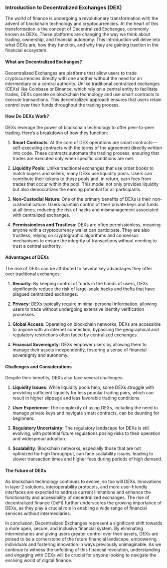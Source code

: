 ### Introduction to Decentralized Exchanges (DEX)

The world of finance is undergoing a revolutionary transformation with the advent of blockchain technology and cryptocurrencies. At the heart of this transformation is the concept of Decentralized Exchanges, commonly known as DEXs. These platforms are changing the way we think about trading, ownership, and financial autonomy. This introduction will delve into what DEXs are, how they function, and why they are gaining traction in the financial ecosystem.

#### What are Decentralized Exchanges?

Decentralized Exchanges are platforms that allow users to trade cryptocurrencies directly with one another without the need for an intermediary or a central authority. Unlike traditional centralized exchanges (CEXs) like Coinbase or Binance, which rely on a central entity to facilitate trades, DEXs operate on blockchain technology and use smart contracts to execute transactions. This decentralized approach ensures that users retain control over their funds throughout the trading process.

#### How Do DEXs Work?

DEXs leverage the power of blockchain technology to offer peer-to-peer trading. Here’s a breakdown of how they function:

1. **Smart Contracts**: At the core of DEX operations are smart contracts—self-executing contracts with the terms of the agreement directly written into code. These contracts automate the trading process, ensuring that trades are executed only when specific conditions are met.

2. **Liquidity Pools**: Unlike traditional exchanges that use order books to match buyers and sellers, many DEXs use liquidity pools. Users can contribute their tokens to these pools and, in return, earn fees from trades that occur within the pool. This model not only provides liquidity but also democratizes the earning potential for all participants.

3. **Non-Custodial Nature**: One of the primary benefits of DEXs is their non-custodial nature. Users maintain control of their private keys and funds at all times, reducing the risk of hacks and mismanagement associated with centralized exchanges.

4. **Permissionless and Trustless**: DEXs are often permissionless, meaning anyone with a cryptocurrency wallet can participate. They are also trustless, relying on cryptographic algorithms and consensus mechanisms to ensure the integrity of transactions without needing to trust a central authority.

#### Advantages of DEXs

The rise of DEXs can be attributed to several key advantages they offer over traditional exchanges:

1. **Security**: By keeping control of funds in the hands of users, DEXs significantly reduce the risk of large-scale hacks and thefts that have plagued centralized exchanges.

2. **Privacy**: DEXs typically require minimal personal information, allowing users to trade without undergoing extensive identity verification processes.

3. **Global Access**: Operating on blockchain networks, DEXs are accessible to anyone with an internet connection, bypassing the geographical and regulatory restrictions often faced by centralized exchanges.

4. **Financial Sovereignty**: DEXs empower users by allowing them to manage their assets independently, fostering a sense of financial sovereignty and autonomy.

#### Challenges and Considerations

Despite their benefits, DEXs also face several challenges:

1. **Liquidity Issues**: While liquidity pools help, some DEXs struggle with providing sufficient liquidity for less popular trading pairs, which can result in higher slippage and less favorable trading conditions.

2. **User Experience**: The complexity of using DEXs, including the need to manage private keys and navigate smart contracts, can be daunting for beginners.

3. **Regulatory Uncertainty**: The regulatory landscape for DEXs is still evolving, with potential future regulations posing risks to their operation and widespread adoption.

4. **Scalability**: Blockchain networks, especially those that are not optimized for high throughput, can face scalability issues, leading to slower transaction times and higher fees during periods of high demand.

#### The Future of DEXs

As blockchain technology continues to evolve, so too will DEXs. Innovations in layer 2 solutions, interoperability protocols, and more user-friendly interfaces are expected to address current limitations and enhance the functionality and accessibility of decentralized exchanges. The rise of decentralized finance (DeFi) further underscores the growing importance of DEXs, as they play a crucial role in enabling a wide range of financial services without intermediaries.

In conclusion, Decentralized Exchanges represent a significant shift towards a more open, secure, and inclusive financial system. By eliminating intermediaries and giving users greater control over their assets, DEXs are poised to be a cornerstone of the future financial landscape, empowering individuals and fostering innovation in ways previously unimaginable. As we continue to witness the unfolding of this financial revolution, understanding and engaging with DEXs will be crucial for anyone looking to navigate the evolving world of digital finance.